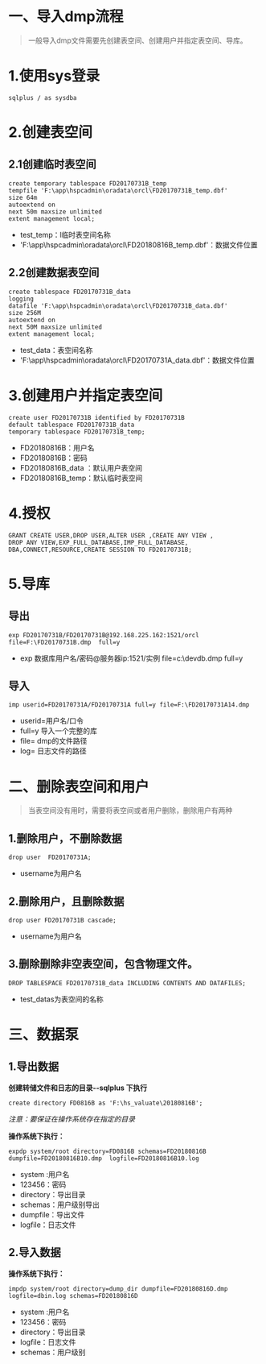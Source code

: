 # 一、导入dmp流程
> 一般导入dmp文件需要先创建表空间、创建用户并指定表空间、导库。
# 1.使用sys登录

```
sqlplus / as sysdba
```

# 2.创建表空间
## 2.1创建临时表空间 

```
create temporary tablespace FD20170731B_temp 
tempfile 'F:\app\hspcadmin\oradata\orcl\FD20170731B_temp.dbf' 
size 64m 
autoextend on 
next 50m maxsize unlimited 
extent management local;
```
- test_temp：l临时表空间名称
- 'F:\app\hspcadmin\oradata\orcl\FD20180816B_temp.dbf'：数据文件位置

## 2.2创建数据表空间 

```
create tablespace FD20170731B_data 
logging  
datafile 'F:\app\hspcadmin\oradata\orcl\FD20170731B_data.dbf' 
size 256M 
autoextend on 
next 50M maxsize unlimited 
extent management local; 
```
- test_data：表空间名称
- 'F:\app\hspcadmin\oradata\orcl\FD20170731A_data.dbf'：数据文件位置

# 3.创建用户并指定表空间

```
create user FD20170731B identified by FD20170731B 
default tablespace FD20170731B_data 
temporary tablespace FD20170731B_temp;
```
- FD20180816B：用户名
- FD20180816B：密码
- FD20180816B_data ：默认用户表空间
- FD20180816B_temp：默认临时表空间

# 4.授权

```
GRANT CREATE USER,DROP USER,ALTER USER ,CREATE ANY VIEW ,
DROP ANY VIEW,EXP_FULL_DATABASE,IMP_FULL_DATABASE,
DBA,CONNECT,RESOURCE,CREATE SESSION TO FD20170731B;
```

# 5.导库
## 导出
```
exp FD20170731B/FD20170731B@192.168.225.162:1521/orcl   file=F:\FD20170731B.dmp  full=y
```
- exp 数据库用户名/密码@服务器ip:1521/实例   file=c:\devdb.dmp  full=y

## 导入
```
imp userid=FD20170731A/FD20170731A full=y file=F:\FD20170731A14.dmp
```
- userid=用户名/口令 
- full=y 导入一个完整的库
- file= dmp的文件路径
- log= 日志文件的路径

# 二、删除表空间和用户
> 当表空间没有用时，需要将表空间或者用户删除，删除用户有两种

## 1.删除用户，不删除数据
```
drop user  FD20170731A;
```
- username为用户名

## 2.删除用户，且删除数据
```
drop user FD20170731B cascade;
```
- username为用户名

## 3.删除删除非空表空间，包含物理文件。

```
DROP TABLESPACE FD20170731B_data INCLUDING CONTENTS AND DATAFILES;
```
- test_datas为表空间的名称


# 三、数据泵
## 1.导出数据
**创建转储文件和日志的目录--sqlplus 下执行**

```
create directory FD0816B as 'F:\hs_valuate\20180816B';
```

*注意：要保证在操作系统存在指定的目录*

**操作系统下执行：**

```
expdp system/root directory=FD0816B schemas=FD20180816B dumpfile=FD20180816B10.dmp  logfile=FD20180816B10.log
```
- system :用户名
- 123456：密码
- directory：导出目录
- schemas：用户级别导出
- dumpfile：导出文件
- logfile：日志文件

## 2.导入数据
**操作系统下执行：**

```
impdp system/root directory=dump_dir dumpfile=FD20180816D.dmp  logfile=dbin.log schemas=FD20180816D
```
- system :用户名
- 123456：密码
- directory：导出目录
- logfile：日志文件
- schemas：用户级别

